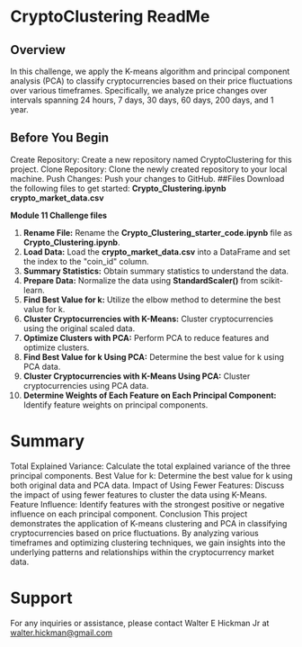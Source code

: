 
# CryptoClustering ReadMe
## Overview
In this challenge, we apply the K-means algorithm and principal component analysis (PCA) to classify cryptocurrencies based on their price fluctuations over various timeframes. Specifically, we analyze price changes over intervals spanning 24 hours, 7 days, 30 days, 60 days, 200 days, and 1 year.

## Before You Begin
Create Repository: Create a new repository named CryptoClustering for this project.
Clone Repository: Clone the newly created repository to your local machine.
Push Changes: Push your changes to GitHub.
##Files
Download the following files to get started: **Crypto_Clustering.ipynb
                                             crypto_market_data.csv**

**Module 11 Challenge files** 
1. **Rename File:** Rename the **Crypto_Clustering_starter_code.ipynb** file as **Crypto_Clustering.ipynb**.
2. **Load Data:** Load the **crypto_market_data.csv** into a DataFrame and set the index to the "coin_id" column.
3. **Summary Statistics:** Obtain summary statistics to understand the data.
4. **Prepare Data:** Normalize the data using **StandardScaler()** from scikit-learn.
5. **Find Best Value for k:** Utilize the elbow method to determine the best value for k.
6. **Cluster Cryptocurrencies with K-Means:** Cluster cryptocurrencies using the original scaled data.
7. **Optimize Clusters with PCA:** Perform PCA to reduce features and optimize clusters.
8. **Find Best Value for k Using PCA:** Determine the best value for k using PCA data.
9. **Cluster Cryptocurrencies with K-Means Using PCA:** Cluster cryptocurrencies using PCA data.
10. **Determine Weights of Each Feature on Each Principal Component:** Identify feature weights on principal components.
    
# Summary
Total Explained Variance: Calculate the total explained variance of the three principal components.
Best Value for k: Determine the best value for k using both original data and PCA data.
Impact of Using Fewer Features: Discuss the impact of using fewer features to cluster the data using K-Means.
Feature Influence: Identify features with the strongest positive or negative influence on each principal component.
Conclusion
This project demonstrates the application of K-means clustering and PCA in classifying cryptocurrencies based on price fluctuations. By analyzing various timeframes and optimizing clustering techniques, we gain insights into the underlying patterns and relationships within the cryptocurrency market data.

# Support
For any inquiries or assistance, please contact Walter E Hickman Jr at walter.hickman@gmail.com
